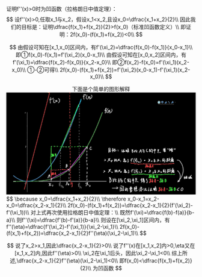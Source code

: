 证明f''(x)>0时为凹函数（拉格朗日中值定理）：
$$
设f''(x)>0,任取x_1与x_2，假设x_1<x_2,且设x_0=\dfrac{x_1+x_2}{2}\\
因此我们的目标是：证明\dfrac{f(x_1)+f(x_2)}{2}>f(x_0)（标准凹函数定义）\\
即证明：2f(x_0)-(f(x_1)+f(x_2))<0\\
$$

$$
由假设可知在[x_1,x_0]区间内，有f'(\xi_2)=\dfrac{f(x_0)-f(x_1)}{x_0-x_1}\\
即①f(x_0)-f(x_1)=f'(\xi_2)(x_0-x_1)\\
由假设可知在[x_0,x_2]区间内，有f'(\xi_1)=\dfrac{f(x_2)-f(x_0)}{x_2-x_0}\\
即②f(x_2)-f(x_0)=f'(\xi_1)(x_2-x_0)\\
①-②可得\\
2f(x_0)-(f(x_1)+f(x_2))=f'(\xi_2)(x_0-x_1)-f'(\xi_1)(x_2-x_0)\\
$$

<center>下面是个简单的图形解释</center>

<img src="assets/image-20220529114650286.png" alt="image-20220529114650286" style="zoom: 50%;" />
$$
\because x_0=\dfrac{x_1+x_2}{2}\\
\therefore x_0-x_1=x_2-x_0=\dfrac{x_2-x_1}{2}\\
2f(x_0)-(f(x_1)+f(x_2))=\dfrac{x_2-x_1}{2}(f'(\xi_2)-f'(\xi_1))\\
对上式再次使用拉格朗日中值定理：\\
既然f'(\xi)=\dfrac{f(b)-f(a)}{b-a}\\
则f''(\xi)=\dfrac{f'(b)-f'(a)}{b-a}\\
则设在[\xi_2,\xi_1]区间内，有f''(\eta)=\dfrac{f'(\xi_2)-f'(\xi_1)}{\xi_2-\xi_1}\\
2f(x_0)-(f(x_1)+f(x_2))=\dfrac{x_2-x_1}{2}f''(\eta)(\xi_2-\xi_1)\\
$$

$$
说了x_2>x_1,因此\dfrac{x_2-x_1}{2}>0\\
说了f''(x)在[x_1,x_2]内>0,\eta又在[x_1,x_2]内,因此f''(\eta)>0\\
\xi_2在\xi_1后头，因此\xi_2-\xi_1<0\\
综上所述,\dfrac{x_2-x_1}{2}f''(\eta)(\xi_2-\xi_1)<0\\
即f(x_0)<\dfrac{f(x_1)+f(x_2)}{2}\\
为凹函数
$$
